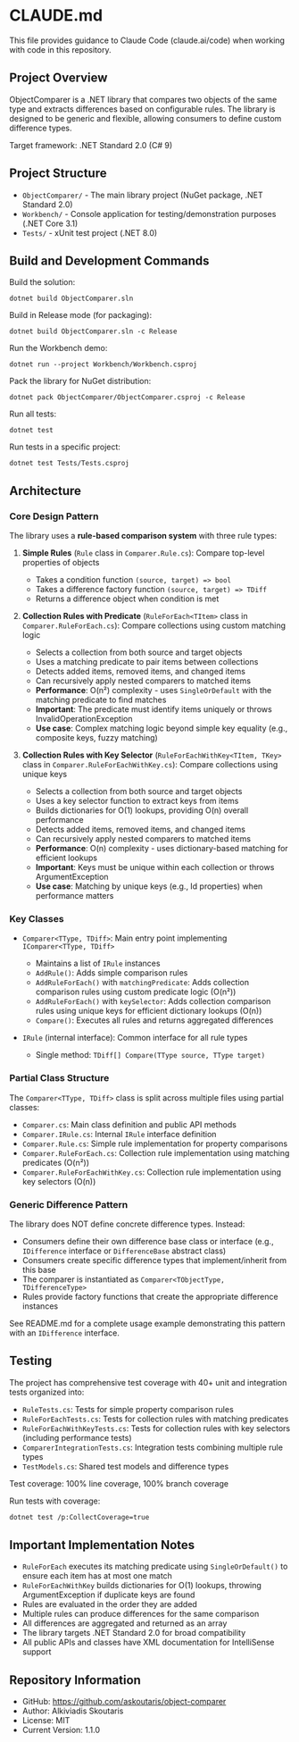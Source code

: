 # CLAUDE.md

This file provides guidance to Claude Code (claude.ai/code) when working with code in this repository.

## Project Overview

ObjectComparer is a .NET library that compares two objects of the same type and extracts differences based on configurable rules. The library is designed to be generic and flexible, allowing consumers to define custom difference types.

Target framework: .NET Standard 2.0 (C# 9)

## Project Structure

- `ObjectComparer/` - The main library project (NuGet package, .NET Standard 2.0)
- `Workbench/` - Console application for testing/demonstration purposes (.NET Core 3.1)
- `Tests/` - xUnit test project (.NET 8.0)

## Build and Development Commands

Build the solution:
```
dotnet build ObjectComparer.sln
```

Build in Release mode (for packaging):
```
dotnet build ObjectComparer.sln -c Release
```

Run the Workbench demo:
```
dotnet run --project Workbench/Workbench.csproj
```

Pack the library for NuGet distribution:
```
dotnet pack ObjectComparer/ObjectComparer.csproj -c Release
```

Run all tests:
```
dotnet test
```

Run tests in a specific project:
```
dotnet test Tests/Tests.csproj
```

## Architecture

### Core Design Pattern

The library uses a **rule-based comparison system** with three rule types:

1. **Simple Rules** (`Rule` class in `Comparer.Rule.cs`): Compare top-level properties of objects
   - Takes a condition function `(source, target) => bool`
   - Takes a difference factory function `(source, target) => TDiff`
   - Returns a difference object when condition is met

2. **Collection Rules with Predicate** (`RuleForEach<TItem>` class in `Comparer.RuleForEach.cs`): Compare collections using custom matching logic
   - Selects a collection from both source and target objects
   - Uses a matching predicate to pair items between collections
   - Detects added items, removed items, and changed items
   - Can recursively apply nested comparers to matched items
   - **Performance**: O(n²) complexity - uses `SingleOrDefault` with the matching predicate to find matches
   - **Important**: The predicate must identify items uniquely or throws InvalidOperationException
   - **Use case**: Complex matching logic beyond simple key equality (e.g., composite keys, fuzzy matching)

3. **Collection Rules with Key Selector** (`RuleForEachWithKey<TItem, TKey>` class in `Comparer.RuleForEachWithKey.cs`): Compare collections using unique keys
   - Selects a collection from both source and target objects
   - Uses a key selector function to extract keys from items
   - Builds dictionaries for O(1) lookups, providing O(n) overall performance
   - Detects added items, removed items, and changed items
   - Can recursively apply nested comparers to matched items
   - **Performance**: O(n) complexity - uses dictionary-based matching for efficient lookups
   - **Important**: Keys must be unique within each collection or throws ArgumentException
   - **Use case**: Matching by unique keys (e.g., Id properties) when performance matters

### Key Classes

- `Comparer<TType, TDiff>`: Main entry point implementing `IComparer<TType, TDiff>`
  - Maintains a list of `IRule` instances
  - `AddRule()`: Adds simple comparison rules
  - `AddRuleForEach()` with `matchingPredicate`: Adds collection comparison rules using custom predicate logic (O(n²))
  - `AddRuleForEach()` with `keySelector`: Adds collection comparison rules using unique keys for efficient dictionary lookups (O(n))
  - `Compare()`: Executes all rules and returns aggregated differences

- `IRule` (internal interface): Common interface for all rule types
  - Single method: `TDiff[] Compare(TType source, TType target)`

### Partial Class Structure

The `Comparer<TType, TDiff>` class is split across multiple files using partial classes:
- `Comparer.cs`: Main class definition and public API methods
- `Comparer.IRule.cs`: Internal `IRule` interface definition
- `Comparer.Rule.cs`: Simple rule implementation for property comparisons
- `Comparer.RuleForEach.cs`: Collection rule implementation using matching predicates (O(n²))
- `Comparer.RuleForEachWithKey.cs`: Collection rule implementation using key selectors (O(n))

### Generic Difference Pattern

The library does NOT define concrete difference types. Instead:
- Consumers define their own difference base class or interface (e.g., `IDifference` interface or `DifferenceBase` abstract class)
- Consumers create specific difference types that implement/inherit from this base
- The comparer is instantiated as `Comparer<TObjectType, TDifferenceType>`
- Rules provide factory functions that create the appropriate difference instances

See README.md for a complete usage example demonstrating this pattern with an `IDifference` interface.

## Testing

The project has comprehensive test coverage with 40+ unit and integration tests organized into:
- `RuleTests.cs`: Tests for simple property comparison rules
- `RuleForEachTests.cs`: Tests for collection rules with matching predicates
- `RuleForEachWithKeyTests.cs`: Tests for collection rules with key selectors (including performance tests)
- `ComparerIntegrationTests.cs`: Integration tests combining multiple rule types
- `TestModels.cs`: Shared test models and difference types

Test coverage: 100% line coverage, 100% branch coverage

Run tests with coverage:
```bash
dotnet test /p:CollectCoverage=true
```

## Important Implementation Notes

- `RuleForEach` executes its matching predicate using `SingleOrDefault()` to ensure each item has at most one match
- `RuleForEachWithKey` builds dictionaries for O(1) lookups, throwing ArgumentException if duplicate keys are found
- Rules are evaluated in the order they are added
- Multiple rules can produce differences for the same comparison
- All differences are aggregated and returned as an array
- The library targets .NET Standard 2.0 for broad compatibility
- All public APIs and classes have XML documentation for IntelliSense support

## Repository Information

- GitHub: https://github.com/askoutaris/object-comparer
- Author: Alkiviadis Skoutaris
- License: MIT
- Current Version: 1.1.0
